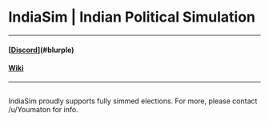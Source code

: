 # IndiaSim | Indian Political Simulation
---

#### [[Discord](https://discord.gg/r8cp7HP)](#blurple) 
#### [Wiki](https://indiasim.miraheze.org)
---
[](#pro-css-logo)
---

IndiaSim proudly supports fully simmed elections. For more, please contact /u/Youmaton for info.
